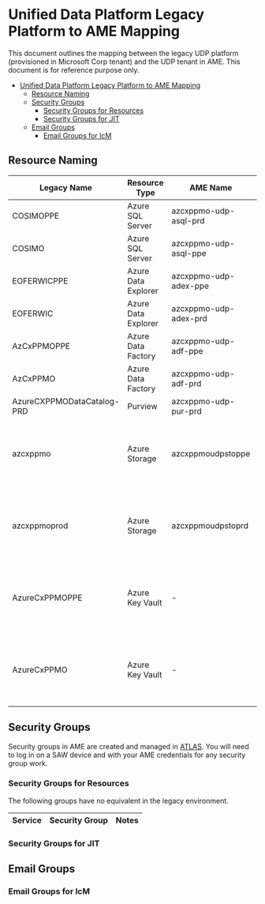 # Unified Data Platform Legacy Platform to AME Mapping
This document outlines the mapping between the legacy UDP platform (provisioned in Microsoft Corp tenant) and the UDP tenant in AME.  This document is for reference purpose only.

- [Unified Data Platform Legacy Platform to AME Mapping](#unified-data-platform-legacy-platform-to-ame-mapping)
  - [Resource Naming](#resource-naming)
  - [Security Groups](#security-groups)
    - [Security Groups for Resources](#security-groups-for-resources)
    - [Security Groups for JIT](#security-groups-for-jit)
  - [Email Groups](#email-groups)
    - [Email Groups for IcM](#email-groups-for-icm)

## Resource Naming

| Legacy Name                | Resource Type       | AME Name              | Subscription                     | Notes |
| -------------------------- | ------------------- | --------------------- | ---------------------------------| ----- |
| COSIMOPPE                  | Azure SQL Server    | azcxppmo-udp-asql-prd | azcxppmo_unifieddataplatform_ppe | -     |
| COSIMO                     | Azure SQL Server    | azcxppmo-udp-asql-ppe | azcxppmo_unifieddataplatform_prd | -     |
| EOFERWICPPE                | Azure Data Explorer | azcxppmo-udp-adex-ppe | azcxppmo_unifieddataplatform_ppe | -     |
| EOFERWIC                   | Azure Data Explorer | azcxppmo-udp-adex-prd | azcxppmo_unifieddataplatform_prd | -     |
| AzCxPPMOPPE                | Azure Data Factory  | azcxppmo-udp-adf-ppe  | azcxppmo_unifieddataplatform_ppe | -     |
| AzCxPPMO                   | Azure Data Factory  | azcxppmo-udp-adf-prd  | azcxppmo_unifieddataplatform_prd | -     |
| AzureCXPPMODataCatalog-PRD | Purview             | azcxppmo-udp-pur-prd  | azcxppmo_unifieddataplatform_prd | No Purview for PPE |
| azcxppmo                   | Azure Storage       | azcxppmoudpstoppe     | azcxppmo_unifieddataplatform_ppe | Unique across Azure and only lowercase and numbers |
| azcxppmoprod               | Azure Storage       | azcxppmoudpstoprd     | azcxppmo_unifieddataplatform_prd | Unique across Azure and only lowercase and numbers |
| AzureCxPPMOPPE             | Azure Key Vault     | -                     | -                                | Deprecated and using managed identities as preferred solution |
| AzureCxPPMO                | Azure Key Vault     | -                     | -                                | Deprecated and using managed identities as preferred solution |

## Security Groups
Security groups in AME are created and managed in [ATLAS](https://oneidentity.core.windows.net/Group).  You will need to log in on a SAW device and with your AME credentials for any security group work.

### Security Groups for Resources
The following groups have no equivalent in the legacy environment.

| Service | Security Group | Notes |
| ------- | -------------- | ----- |


### Security Groups for JIT

## Email Groups

### Email Groups for IcM